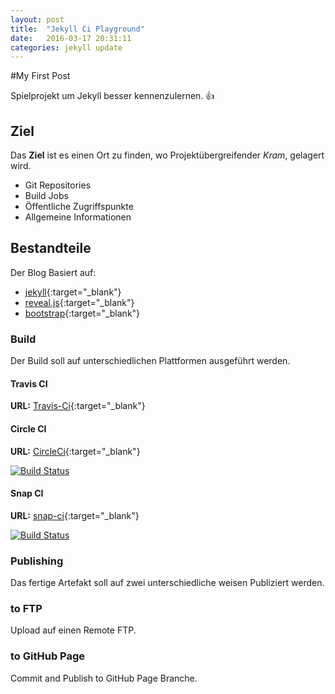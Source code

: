 ```yaml
---
layout: post
title:  "Jekyll Ci Playground"
date:   2016-03-17 20:31:11
categories: jekyll update
---
```


#My First Post
 
 Spielprojekt um Jekyll besser kennenzulernen. :+1:  

## Ziel
 
 Das **Ziel** ist es einen Ort zu finden, wo Projektübergreifender *Kram*, gelagert wird.

 * Git Repositories
 * Build Jobs
 * Öffentliche Zugriffspunkte
 * Allgemeine Informationen
  
  
## Bestandteile

 Der Blog Basiert auf:

 * [jekyll](https://jekyllrb.com/){:target="_blank"}
 * [reveal.js](http://lab.hakim.se/reveal-js/){:target="_blank"}
 * [bootstrap](https://getbootstrap.com/){:target="_blank"} 
 
### Build
 
 Der Build soll auf unterschiedlichen Plattformen ausgeführt werden.

#### Travis CI
 
 **URL:** [Travis-Ci](https://travis-ci.org/){:target="_blank"}


#### Circle CI
  
  **URL:** [CircleCi](https://circleci.com){:target="_blank"}
 
 [![Build Status](https://travis-ci.org/nolte/jekyll-site.svg?branch=master)](https://travis-ci.org/nolte/jekyll-site)

#### Snap CI

  **URL:** [snap-ci](https://snap-ci.com){:target="_blank"}

 [![Build Status](https://snap-ci.com/nolte/jekyll-site/branch/master/build_image)](https://snap-ci.com/nolte/jekyll-site/branch/master) 



### Publishing
 
 Das fertige Artefakt soll auf zwei unterschiedliche weisen Publiziert werden.
 

### to FTP

 Upload auf einen Remote FTP.

### to GitHub Page

 Commit and Publish to GitHub Page Branche.
